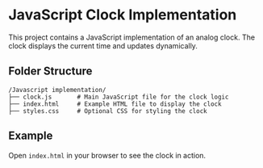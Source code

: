 # JavaScript Clock Implementation

This project contains a JavaScript implementation of an analog clock. The clock displays the current time and updates dynamically.

## Folder Structure

```
/Javascript implementation/
├── clock.js       # Main JavaScript file for the clock logic
├── index.html     # Example HTML file to display the clock
├── styles.css     # Optional CSS for styling the clock
```

## Example

Open `index.html` in your browser to see the clock in action.
